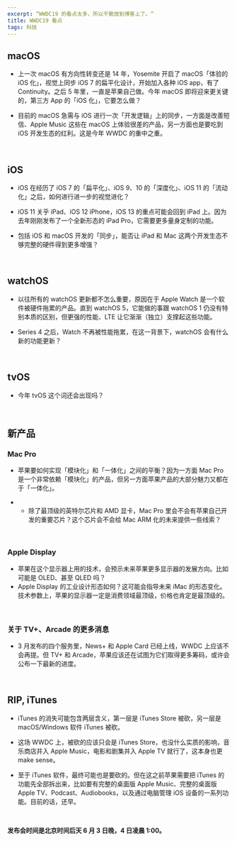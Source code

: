 ```yaml
---
excerpt: “WWDC19 的看点太多，所以干脆放到博客上了。“
title: WWDC19 看点
tags: 科技
---
```


## macOS
- 上一次 macOS 有方向性转变还是 14 年，Yosemite 开启了 macOS「体验的 iOS 化」，视觉上同步 iOS 7 的扁平化设计，开始加入各种 iOS app，有了 Continuity。之后 5 年里，一直是苹果自己做。今年 macOS 即将迎来更关键的，第三方 App 的「iOS 化」，它要怎么做？

- 目前的 macOS 急需与 iOS 进行一次「开发逻辑」上的同步，一方面是改善短信、Apple Music 这些在 macOS 上体验很差的产品，另一方面也是要吃到 iOS 开发生态的红利。这是今年 WWDC 的重中之重。

<br>

## iOS
- iOS 在经历了 iOS 7 的「扁平化」、iOS 9、10 的「深度化」、iOS 11 的「流动化」之后，如何进行进一步的视觉进化？

- iOS 11 关乎 iPad、iOS 12 iPhone，iOS 13 的重点可能会回到 iPad 上。因为去年刚刚发布了一个全新形态的 iPad Pro，它需要更多量身定制的功能。

- 包括 iOS 和 macOS 开发的「同步」，能否让 iPad 和 Mac 这两个开发生态不够完整的硬件得到更多增强？

<br>

## watchOS
- 以往所有的 watchOS 更新都不怎么重要，原因在于 Apple Watch 是一个软件被硬件拖累的产品。直到 watchOS 5，它能做的事跟 watchOS 1 仍没有特别本质的区别，但更强的性能、LTE 让它渐渐（独立）支撑起这些功能。

- Series 4 之后，Watch 不再被性能拖累，在这一背景下，watchOS 会有什么新的功能更新？

<br>

## tvOS
- 今年 tvOS 这个词还会出现吗？ 

<br>

## 新产品
### Mac Pro
 - 苹果要如何实现「模块化」和「一体化」之间的平衡？因为一方面 Mac Pro 是一个非常依赖「模块化」的产品，但另一方面苹果产品的大部分魅力又都在于「一体化」。
 
 - - 除了最顶级的英特尔芯片和 AMD 显卡，Mac Pro 里会不会有苹果自己开发的重要芯片？这个芯片会不会给 Mac ARM 化的未来提供一些线索？

<br>

### Apple Display
- 苹果在这个显示器上用的技术，会预示未来苹果更多显示器的发展方向。比如可能是 OLED、甚至 QLED 吗？ 
- Apple Display 的工业设计形态如何？这可能会指导未来 iMac 的形态变化。技术参数上，苹果的显示器一定是消费领域最顶级，价格也肯定是最顶级的。

<br>

### 关于 TV+、Arcade 的更多消息
 - 3 月发布的四个服务里，News+ 和 Apple Card 已经上线，WWDC 上应该不会再提。但 TV+ 和 Arcade，苹果应该还在试图为它们取得更多筹码，或许会公布一下最新的进度。

<br>

## RIP, iTunes 
- iTunes 的消失可能包含两层含义，第一层是 iTunes Store 被砍，另一层是 macOS/Windows 软件 iTunes 被砍。

- 这场 WWDC 上，被砍的应该只会是 iTunes Store，也没什么实质的影响，音乐商店并入 Apple Music，电影和剧集并入 Apple TV 就行了，这本身也更 make sense。

- 至于 iTunes 软件，最终可能也是要砍的。但在这之前苹果需要把 iTunes 的功能先全部拆出来，比如要有完整的桌面版 Apple Music、完整的桌面版 Apple TV、Podcast、Audiobooks，以及通过电脑管理 iOS 设备的一系列功能。目前的话，还早。

<br>

**发布会时间是北京时间后天 6 月 3 日晚，4 日凌晨 1:00。**
